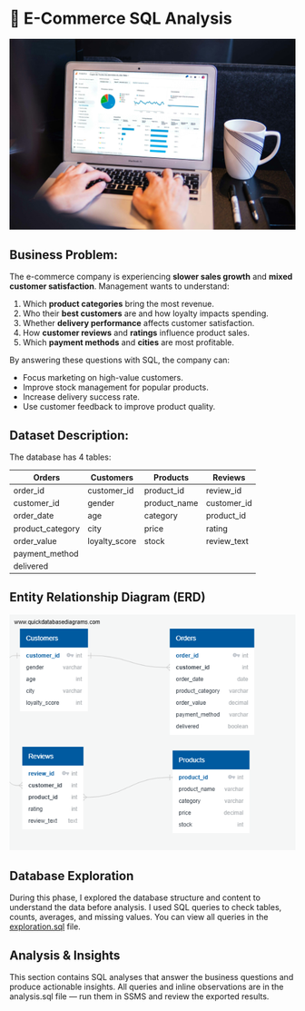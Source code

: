 # 🛒 E-Commerce SQL Analysis
![](ecommerce.jpg)
## Business Problem:
The e-commerce company is experiencing **slower sales growth** and **mixed customer satisfaction**.
Management wants to understand:
1. Which **product categories** bring the most revenue.
2. Who their **best customers** are and how loyalty impacts spending.
3. Whether **delivery performance** affects customer satisfaction.
4. How **customer reviews** and **ratings** influence product sales.
5. Which **payment methods** and **cities** are most profitable.

By answering these questions with SQL, the company can:
- Focus marketing on high-value customers.
- Improve stock management for popular products.
- Increase delivery success rate.
- Use customer feedback to improve product quality.

## Dataset Description:
The database has 4 tables:

| **Orders**        | **Customers**   | **Products**    | **Reviews**       |
|------------------|----------------|----------------|-----------------|
| order_id         | customer_id    | product_id     | review_id       |
| customer_id      | gender         | product_name   | customer_id     |
| order_date       | age            | category       | product_id      |
| product_category | city           | price          | rating          |
| order_value      | loyalty_score  | stock          | review_text     |
| payment_method   |                |                |                 |
| delivered        |                |                |                 |

## Entity Relationship Diagram (ERD)
![](ERD.png)

## Database Exploration
During this phase, I explored the database structure and content to understand the data before analysis.
I used SQL queries to check tables, counts, averages, and missing values.
You can view all queries in the [exploration.sql](exploration.sql) 
 file.

## Analysis & Insights
This section contains SQL analyses that answer the business questions and produce actionable insights.
All queries and inline observations are in the analysis.sql
 file — run them in SSMS and review the exported results.
